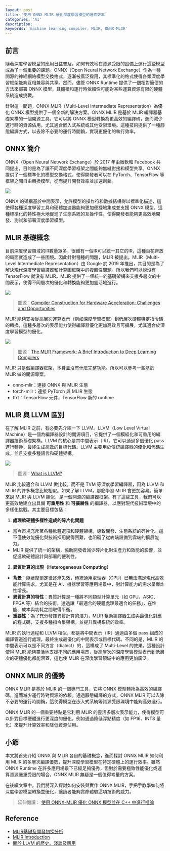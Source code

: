 ```yaml
---
layout: post
title: '使用 ONNX MLIR 優化深度學習模型的運作效率'
categories: 'AI'
description: 
keywords: 'machine learning compiler, MLIR, ONNX-MLIR'
---
```



## 前言 
隨著深度學習模型的應用日益普及，如何有效地在資源受限的設備上運行這些模型成為了一個重要的課題。ONNX（Open Neural Network Exchange）作為一種開源的神經網絡模型交換格式，逐漸被廣泛採用，其標準化的格式使得各類深度學習框架能夠互相兼容與共享。然而，儘管 ONNX Runtime 提供了一個相對簡便的方法來部署 ONNX 模型，其體積和運行時依賴性可能對某些運算資源有限的硬體系統造成挑戰。

針對這一問題，ONNX MLIR（Multi-Level Intermediate Representation）為優化 ONNX 模型提供了一個全新的解決方案。ONNX MLIR 是基於 MLIR 編譯器基礎架構的一個開源工具，它可以將 ONNX 模型轉換為更高效的編譯碼，進而減少運行時的資源佔用，尤其適合嵌入式系統或其他受限環境。這種技術提供了一種靜態編譯方式，以去除不必要的運行時開銷，實現更優化的執行效率。

## ONNX 簡介
ONNX（Open Neural Network Exchange）於 2017 年由微軟和 Facebook 共同提出，目的是為了讓不同深度學習框架之間能夠無縫對接和模型共享。ONNX 提供了一個標準化的模型交換格式，使得開發者可以在 PyTorch、TensorFlow 等框架之間自由轉換模型，從而提升開發效率並加速創新。

![](https://www.aurigait.com/wp-content/uploads/2023/01/1_unnamed.png)

ONNX 的架構基於中間表示，允許模型的操作符和數據結構得以標準化描述，這使得各種深度學習工具和硬體加速器能夠更加便捷地集成並支援 ONNX 模型。這種標準化的特性極大地促進了生態系統的互操作性，使得開發者能夠更高效地開發、測試和部署深度學習模型。

## MLIR 基礎概念
目前深度學習領域的IR數量眾多，很難有一個IR可以統一其它的IR，這種百花齊放的局面就造成了一些困境。因此針對種種的問題，MLIR 被提出。MLIR（Multi-Level Intermediate Representation）由 Google 於 2019 年推出，其目的是為了解決現代深度學習編譯器和計算圖框架中的複雜性問題。所以我們可以說没有 TensorFlow 就没有 MLIR。MLIR 提供了一個統一的基礎架構來支援多層次的中間表示，使得不同層次的優化和轉換能夠更加靈活地進行。

![](https://www.tensorflow.org/mlir/images/mlir-infra.svg)
> 圖源：[Compiler Construction for Hardware Acceleration: Challenges and Opportunities](https://mlhardware.github.io/2020/mlir-albert-cohen.pdf)

MLIR 能夠支援從高層次運算表示（例如深度學習模型）到低層次硬體特定指令碼的轉換，這種多層次的表示能力使得編譯器優化更加高效且可擴展，尤其適合於深度學習模型的優化。

![](https://files.speakerdeck.com/presentations/0ae89b2e54fd453291950270f4c1f4ab/slide_21.jpg)
> 圖源：[The MLIR Framework: A Brief Introduction to Deep Learning Compilers](https://speakerdeck.com/dafnamordechai/the-mlir-framework-a-brief-introduction-to-deep-learning-compilers?slide=22)

MLIR 只是個編譯器框架，本身並沒有什麼完整功能。所以可以參考一些基於 MLIR 做的開源專案。

- onnx-mlir：連接 ONNX 與 MLIR 生態
- torch-mlir：連接 PyTorch 與 MLIR 生態
- tfrt：TensorFlow 元件，TensorFlow 新的 runtime

## MLIR 與 LLVM 區別
在了解 MLIR 之前，有必要先介紹一下 LLVM。LLVM（Low Level Virtual Machine）是一個為編譯器設計的開源項目，它提供了一個模組化和可重用的編譯器技術基礎架構。LLVM 的核心是其中間表示（IR），它可以通過多個優化 pass 進行轉換，最終生成高效的目標代碼。LLVM 主要用於傳統編譯器的優化和代碼生成，並且支援多種語言和硬體架構。

![](https://cdn.prod.website-files.com/620d42e86cb8ec4d0839e59d/620d42e96cb8ec53c539ef17_c47cbc8cca9448df840b6c203a38ab8d.jpeg)
> 圖源：[What is LLVM?](https://www.heavy.ai/technical-glossary/llvm)

MLIR 比較適合和 LLVM 做比較，而不是 TVM 等深度學習編譯器，因為 LLVM 和 MLIR 的許多概念比較相似。如果了解 LLVM，那麼學習 MLIR 會更加容易。簡單來說 MLIR 與 LLVM 類似，是一個開源的編譯器框架。有了這些工具，我們可以更高效地建立出具備 **可重用性** 和 **可擴展性** 的編譯器，以應對現代技術環境中的多樣化挑戰。其主要目標包括：

1. **處理軟硬體多樣性造成的碎片化問題**
- 當今市場充斥著各種軟體選項和硬體架構，導致開發、生態系統的碎片化。這不僅使效能優化與技術採用變得困難，也阻礙了從終端設備到雲端的擴展能力。
- MLIR 提供了統一的架構，協助開發者減少碎片化對生產力和效能的影響，並促進軟硬體設計與部署的便利性。

2. **異質計算的出現（Heterogeneous Computing）**
- **背景**：隨著摩爾定律逐漸失效，傳統通用處理器（CPU）已無法滿足現代高效能計算需求。尤其是在 AI、機器學習等應用場景中，對計算能力的需求呈爆炸性增長。
- **異質計算的特性**：異質計算是一種將不同類型計算單元（如 GPU、ASIC、FPGA 等）結合的技術，透過讓「最適合的硬體處理最適合的任務」，在性能、成本與功耗之間取得平衡。
- **重要性**：為了充分發揮異質計算的潛力，MLIR 幫助編譯器生成與最佳化對應的程式碼，支援多種指令集架構，並提升異構系統的效率。

MLIR 的執行過程和 LLVM 相似，都是將中間表示（IR）通過由多個 pass 組成的編譯管道進行處理，最終生成最優化的中間表示或目標代碼。不同的是，MLIR 的中間表示可以是不同方言（dialect）的，這構成了 Multi-Level 的效果。這種設計使得 MLIR 能夠靈活地支援不同的應用場景，從高層次的深度學習模型表示到低層次的硬體優化都能涵蓋，這也使 MLIR 在深度學習領域中的應用更加廣泛。

## ONNX MLIR 的優勢
ONNX MLIR 是基於 MLIR 的一個專門工具，它將 ONNX 模型轉換為高效的編譯碼，進而減少運行時對資源的依賴。通過靜態編譯的方式，ONNX MLIR 可以去除不必要的運行時開銷，這使得模型在嵌入式系統等資源受限環境中能夠高效運行。

ONNX MLIR 的一個重要特點是它利用 MLIR 的靈活多層次表示能力，使得模型可以針對目標硬體進行更深度的優化，例如通過降低浮點精度（如 FP16、INT8 量化）來提升計算效率和降低資源佔用。


## 小節
本文將首先介紹 ONNX 與 MLIR 各自的基礎概念，進而探討 ONNX MLIR 如何利用 MLIR 的多層次編譯優勢，提升深度學習模型在特定硬體上的運行效率。雖然 ONNX Runtime 在許多應用場景下已經足夠優秀，但對於需要極致性能優化或運算資源嚴重受限的場合，ONNX MLIR 無疑是一個值得考量的方案。

在後續文章中，我們將深入探討如何安裝與實作 ONNX MLIR，手把手教學如何將深度學習模型轉換並優化，讓讀者能夠實際體驗這項技術的威力。

> 延伸閱讀： [使用 ONNX-MLIR 優化 ONNX 模型並在 C++ 中進行推論](https://andy6804tw.github.io/2024/11/16/onnx-mlir-tensorflow/)


## Reference
- [MLIR基礎及開發初探分析](https://www.cnblogs.com/wujianming-110117/p/17288776.html)
- [MLIR Introduction](https://lovelessless99.github.io/coding-hub/blogs/MLIR/MLIR.html)
- [關於 LLVM 的歷史、淺談及應用](https://lovelessless99.github.io/coding-hub/blogs/LLVM/LLVM_intro.html)